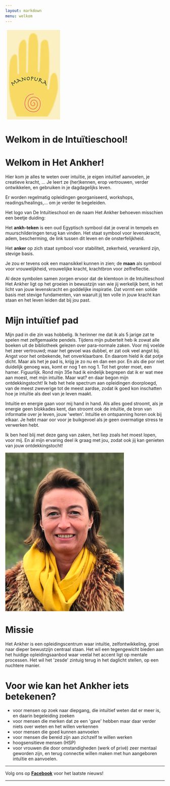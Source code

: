 ```yaml
---
layout: markdown
menu: welkom
---
```

![logo](images/logo.jpg)


# Welkom in de Intuïtieschool!   
# Welkom in Het Ankher!

Hier kom je alles te weten over intuïtie, je eigen intuïtief aanvoelen, je creatieve kracht, ...
Je leert ze (her)kennen, erop vertrouwen, verder ontwikkelen, en gebruiken in je dagdagelijks leven.   

Er worden regelmatig opleidingen georganiseerd, workshops, readings/healings,... om je verder te begeleiden. 

Het logo van De Intuïtieschool en de naam Het Ankher behoeven misschien een beetje duiding:   

Het **ankh-teken** is een oud Egyptisch symbool dat je overal in tempels en muurschilderingen terug kan vinden. Het staat symbool voor levenskracht, adem, bescherming, de link tussen dit leven en de onsterfelijkheid.   

Het **anker** op zich staat symbool voor stabiliteit, zekerheid, verankerd zijn, stevige basis.   

Je zou er tevens ook een maansikkel kunnen in zien; de **maan** als symbool voor vrouwelijkheid, vrouwelijke kracht, krachtbron voor zelfreflectie.   

Al deze symbolen samen zorgen ervoor dat de klemtoon in de Intuïtieschool Het Ankher ligt op het groeien in bewustzijn van wie jij werkelijk bent, in het licht van jouw levenskracht en goddelijke inspiratie. 
Dat vormt een solide basis met stevige fundamenten, van waaruit jij ten volle in jouw kracht kan staan en het leven leiden dat bij jou past. 







# Mijn intuïtief pad


Mijn pad in die zin was hobbelig. Ik herinner me dat ik als 5 jarige zat te spelen met zelfgemaakte pendels. Tijdens mijn puberteit heb ik zowat alle boeken uit de bibliotheek gelezen over para-normale zaken. Voor mij voelde het zeer vertrouwd; maar het gevoel was dubbel, er zat ook veel angst bij. Angst voor het onbekende, het onverklaarbare. En daarom hield ik dat potje dicht. Maar als het je pad is, krijg je zo nu en dan een por. En als die por niet duidelijk genoeg was, komt er nog 1 en nog 1. Tot het groter moet, een hamer. Figuurlijk. Rond mijn 35e had ik eindelijk begrepen dat ik er wat mee aan moest, met mijn intuïtie. Maar wat? en daar begon mijn ontdekkingstocht! Ik heb het hele spectrum aan opleidingen doorploegd, van de meest zweverige tot de meest aardse, zodat ik goed kon inschatten hoe je intuïtie als deel van je leven maakt. 

Intuïtie en energie gaan voor mij hand in hand. Als alles goed stroomt, als je energie geen blokkades kent, dan stroomt ook de intuïtie, de bron van informatie over je leven, jouw 'weten'. 
Intuïtie en ontspanning horen ook bij elkaar. Je hebt maar oor voor je buikgevoel als je geen overmatige stress te verwerken hebt.

Ik ben heel blij met deze gang van zaken, het liep zoals het moest lopen, voor mij. En al mijn ervaring deel ik graag met jou, zodat ook jij kan genieten van jouw ontdekkingstocht!


![fotofrontwebsitemanopura](images/fotofrontwebsitemanopura.png)

# Missie  
Het Ankher is een opleidingscentrum waar intuïtie, zelfontwikkeling, groei naar dieper bewustzijn centraal staan. Het wil een tegengewicht bieden aan het huidige opleidingsaanbod waar veelal het accent ligt op mentale processen. Het wil het 'zesde' zintuig terug in het daglicht stellen, op een nuchtere manier.  


# Voor wie kan het Ankher iets betekenen?

+ voor mensen op zoek naar diepgang, die intuïtief weten dat er meer is, en daarin begeleiding zoeken
+ voor mensen die merken dat ze een 'gave' hebben maar daar verder niets over weten en het willen verkennen
+ voor mensen die goed kunnen aanvoelen
+ voor mensen die bereid zijn aan zichzelf te willen werken
+ hoogsensitieve mensen (HSP)
+ voor vrouwen die door omstandigheden (werk of privé) zeer mentaal geworden zijn, en terug connectie willen maken met hun aangeboren intuïtie en aanvoelen.



---  


Volg ons op [**Facebook**](https://www.facebook.com/manopura/) voor het laatste nieuws!

---


